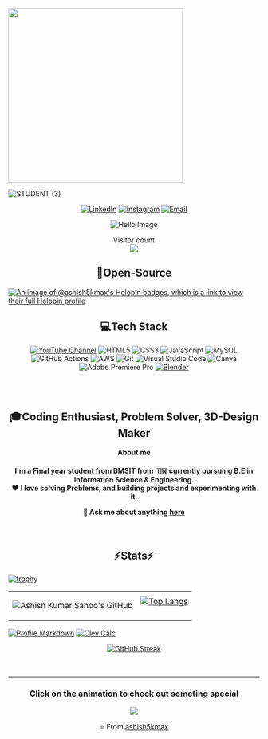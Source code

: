 <p>
  <img src="https://api.vaunt.dev/v1/github/entities/{{ashish5kmax}}/achievements?format=svg&limit=3" width="350" />
</p>

![STUDENT (3)](https://github.com/user-attachments/assets/a89e2248-b05c-41ed-a526-76db968112ee)

<p align="center">
<a href="https://www.linkedin.com/in/ashish-kumar-sahoo-260643229/" target="_blank" rel="noopener noreferrer"><img alt="LinkedIn" src="https://img.shields.io/badge/LinkedIn-Ashish%20Kumar%20Sahoo-blue?style=flat-square&logo=linkedin"></a>
<a href="https://www.instagram.com/ashish_4k_mx/" target="_blank" rel="noopener noreferrer"><img alt="Instagram" src="https://img.shields.io/badge/Instagram-ashish_kr_4k_-blue?style=flat-square&logo=instagram"></a>
<a href="mailto:ashish10112093@gmail.com" target="_blank" rel="noopener noreferrer"><img alt="Email" src="https://img.shields.io/badge/Email-ashish10112093@gmail.com-blue?style=flat-square&logo=gmail"></a>
</p>
<p align="center">
  <img src="https://github.com/user-attachments/assets/8710560e-358d-47da-86bc-cabc2b183768" alt="Hello Image" />
</p>

<p align="center"> 
  Visitor count<br>
  <img src="https://profile-counter.glitch.me/darksparks474/count.svg" />
</p>

<h2 align="center"> 
  🌈Open-Source<br>
</h2>

[![An image of @ashish5kmax's Holopin badges, which is a link to view their full Holopin profile](https://holopin.me/ashish5kmax)](https://holopin.io/@ashish5kmax)

<div align="center">
<h2>💻Tech Stack</h2>

[![YouTube Channel](https://img.shields.io/badge/FEEL_FREE_TO_WATCH_MY_YT_CHANNEL-FF0000?style=for-the-badge&logo=youtube&logoColor=white)](https://www.youtube.com/@ashish4k07)
![HTML5](https://img.shields.io/badge/html5-%23E34F26.svg?&style=for-the-badge&logo=html5&logoColor=white)
![CSS3](https://img.shields.io/badge/css3-%231572B6.svg?&style=for-the-badge&logo=css3&logoColor=white)
![JavaScript](https://img.shields.io/badge/javascript-%23323330.svg?&style=for-the-badge&logo=javascript&logoColor=%23F7DF1E)
![MySQL](https://img.shields.io/badge/mysql-%2300f.svg?style=for-the-badge&logo=mysql&logoColor=white)
![GitHub Actions](https://img.shields.io/badge/github%20actions-%232671E5.svg?style=for-the-badge&logo=githubactions&logoColor=white)
![AWS](https://img.shields.io/badge/Amazon_AWS-%23232F3E.svg?style=for-the-badge&logo=amazon-aws&logoColor=%23FF9900)
![Git](https://img.shields.io/badge/git-%23F05033.svg?style=for-the-badge&logo=git&logoColor=white)
![Visual Studio Code](https://img.shields.io/badge/Visual_Studio_Code-0078d7.svg?style=for-the-badge&logo=visual-studio-code&logoColor=white)
![Canva](https://img.shields.io/badge/Canva-00C4CC?style=for-the-badge&logo=canva&logoColor=white)
![Adobe Premiere Pro](https://img.shields.io/badge/Adobe%20Premiere%20Pro-9999FF?style=for-the-badge&logo=adobe%20premiere%20pro&logoColor=white)
[![Blender](https://img.shields.io/badge/Blender-F5792A?style=for-the-badge&logo=blender&logoColor=white)](https://www.blender.org/)

<br/>
<br/>
  <h2>🎓Coding Enthusiast, Problem Solver, 3D-Design Maker</h2>
  <p><strong>About me</strong></p>
  
  <h4>
    I'm a Final year student from BMSIT from 🇮🇳 currently pursuing B.E in Information Science & Engineering.
<div align="center">
   ❤️ I love solving Problems, and building projects and experimenting with it.
   
   💬 Ask me about anything [**here**](mailto:ashish10112093@gmail.com)
</div>
  </h4>
  <br/>
  <h2>⚡Stats⚡</h2>
</div>


[![trophy](https://github-profile-trophy.vercel.app/?username=ashish5kmax&theme=dracula&no-bg=true)](https://github.com/ryo-ma/github-profile-trophy)
<table>
  <tr>
    <td>

![Ashish Kumar Sahoo's GitHub](https://github-readme-stats.vercel.app/api?username=ashish5kmax&show=reviews,discussions_started,discussions_answered,prs_merged,prs_merged_percentage&theme=radical)
    </td>
    <td>[![Top Langs](https://github-readme-stats.vercel.app/api/top-langs/?username=ashish5kmax&theme=radical&layout=pie)](https://github.com/ashish5kmax/github-readme-stats)


    
  </tr>
</table>


[![Profile Markdown](https://github-readme-stats.vercel.app/api/pin/?username=ashish5kmax&repo=ashish5kmax&theme=dark)](https://github.com/ashish5kmax/ashish5kmax)
[![Clev Calc](https://github-readme-stats.vercel.app/api/pin/?username=ashish5kmax&repo=Clev-Calc&theme=dark)](https://github.com/ashish5kmax/Clev-Calc)
<div align="center">
    <a href="https://git.io/streak-stats">
        <img src="https://streak-stats.demolab.com/?user=ashish5kmax&theme=highcontrast" alt="GitHub Streak" />
    </a>
</div>
<br/>
<br/>
<hr/>

<div align="center">
<div>
<div align="center">
  <h3> Click on the animation to check out someting special</h3>
  <a href="https://ashish5kmax.github.io/Snake-Game/" target="_blank">
    <img src="https://raw.githubusercontent.com/ashish5kmax/piyush97/master/charts/github-snake-dark.svg" />
  </a>
</div>

⭐️ From [ashish5kmax](https://github.com/ashish5kmax)

